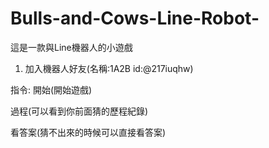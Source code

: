 # Bulls-and-Cows-Line-Robot-
這是一款與Line機器人的小遊戲
1. 加入機器人好友(名稱:1A2B id:@217iuqhw)

指令:
開始(開始遊戲)

過程(可以看到你前面猜的歷程紀錄)

看答案(猜不出來的時候可以直接看答案)

